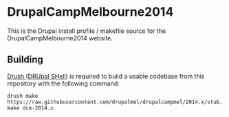 DrupalCampMelbourne2014
================================================================================

This is the Drupal install profile / makefile source for the
DrupalCampMelbourne2014 website.



Building
--------------------------------------------------------------------------------

[Drush (DRUpal SHell)](https://github.com/drush-ops/drush) is required to build
a usable codebase from this repository with the following command:

`drush make https://raw.githubusercontent.com/drupalmel/drupalcampmel/2014.x/stub.make dcm-2014.x`
